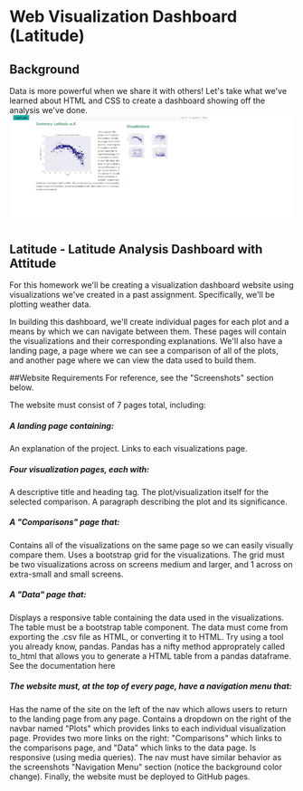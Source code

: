 # Web Visualization Dashboard (Latitude)
## Background
Data is more powerful when we share it with others! Let's take what we've learned about HTML and CSS to create a dashboard showing off the analysis we've done.
![web](web1.png)
## Latitude - Latitude Analysis Dashboard with Attitude
For this homework we'll be creating a visualization dashboard website using visualizations we've created in a past assignment. Specifically, we'll be plotting weather data.

In building this dashboard, we'll create individual pages for each plot and a means by which we can navigate between them. These pages will contain the visualizations and their corresponding explanations. We'll also have a landing page, a page where we can see a comparison of all of the plots, and another page where we can view the data used to build them.

##Website Requirements
For reference, see the "Screenshots" section below.

The website must consist of 7 pages total, including:

##### A landing page containing:
  An explanation of the project.
  Links to each visualizations page.
##### Four visualization pages, each with:
  A descriptive title and heading tag.
  The plot/visualization itself for the selected comparison.
  A paragraph describing the plot and its significance.
##### A "Comparisons" page that:
  Contains all of the visualizations on the same page so we can easily visually compare them.
  Uses a bootstrap grid for the visualizations.
  The grid must be two visualizations across on screens medium and larger, and 1 across on extra-small and small screens.
##### A "Data" page that:
  Displays a responsive table containing the data used in the visualizations.
  The table must be a bootstrap table component.
  The data must come from exporting the .csv file as HTML, or converting it to HTML. Try using a tool you already know, pandas. Pandas has a nifty method approprately called     to_html that allows you to generate a HTML table from a pandas dataframe. See the documentation here
##### The website must, at the top of every page, have a navigation menu that:

  Has the name of the site on the left of the nav which allows users to return to the landing page from any page.
  Contains a dropdown on the right of the navbar named "Plots" which provides links to each individual visualization page.
  Provides two more links on the right: "Comparisons" which links to the comparisons page, and "Data" which links to the data page.
  Is responsive (using media queries). The nav must have similar behavior as the screenshots "Navigation Menu" section (notice the background color change).
  Finally, the website must be deployed to GitHub pages.

